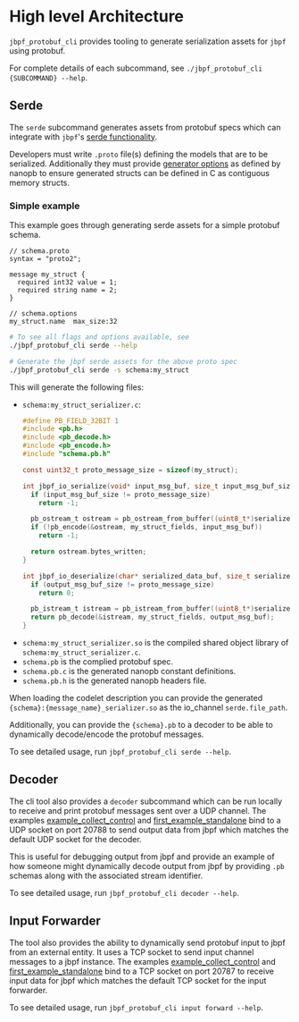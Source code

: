 # High level Architecture

`jbpf_protobuf_cli` provides tooling to generate serialization assets for `jbpf` using protobuf.

For complete details of each subcommand, see `./jbpf_protobuf_cli {SUBCOMMAND} --help`.


## Serde

The `serde` subcommand generates assets from protobuf specs which can integrate with `jbpf`'s [serde functionality](../jbpf/docs/serde.md).

Developers must write `.proto` file(s) defining the models that are to be serialized. Additionally they must provide [generator options](https://jpa.kapsi.fi/nanopb/docs/reference.html#generator-options) as defined by nanopb to ensure generated structs can be defined in C as contiguous memory structs.


### Simple example

This example goes through generating serde assets for a simple protobuf schema.

```
// schema.proto
syntax = "proto2";

message my_struct {
  required int32 value = 1;
  required string name = 2;
}

// schema.options
my_struct.name  max_size:32
```

```sh
# To see all flags and options available, see
./jbpf_protobuf_cli serde --help

# Generate the jbpf serde assets for the above proto spec
./jbpf_protobuf_cli serde -s schema:my_struct
```

This will generate the following files:
* `schema:my_struct_serializer.c`:
  ```c
  #define PB_FIELD_32BIT 1
  #include <pb.h>
  #include <pb_decode.h>
  #include <pb_encode.h>
  #include "schema.pb.h"

  const uint32_t proto_message_size = sizeof(my_struct);

  int jbpf_io_serialize(void* input_msg_buf, size_t input_msg_buf_size, char* serialized_data_buf, size_t serialized_data_buf_size) {
    if (input_msg_buf_size != proto_message_size)
      return -1;

    pb_ostream_t ostream = pb_ostream_from_buffer((uint8_t*)serialized_data_buf, serialized_data_buf_size);
    if (!pb_encode(&ostream, my_struct_fields, input_msg_buf))
      return -1;

    return ostream.bytes_written;
  }

  int jbpf_io_deserialize(char* serialized_data_buf, size_t serialized_data_buf_size, void* output_msg_buf, size_t output_msg_buf_size) {
    if (output_msg_buf_size != proto_message_size)
      return 0;

    pb_istream_t istream = pb_istream_from_buffer((uint8_t*)serialized_data_buf, serialized_data_buf_size);
    return pb_decode(&istream, my_struct_fields, output_msg_buf);
  }
  ```
* `schema:my_struct_serializer.so` is the compiled shared object library of `schema:my_struct_serializer.c`.
* `schema.pb` is the complied protobuf spec.
* `schema.pb.c` is the generated nanopb constant definitions.
* `schema.pb.h` is the generated nanopb headers file.

When loading the codelet description you can provide the generated `{schema}:{message_name}_serializer.so` as the io_channel `serde.file_path`.

Additionally, you can provide the `{schema}.pb` to a decoder to be able to dynamically decode/encode the protobuf messages.

To see detailed usage, run `jbpf_protobuf_cli serde --help`.

## Decoder

The cli tool also provides a `decoder` subcommand which can be run locally to receive and print protobuf messages sent over a UDP channel. The examples [example_collect_control](../examples/first_example_ipc/example_collect_control.cpp) and [first_example_standalone](../examples/first_example_standalone/example_app.cpp) bind to a UDP socket on port 20788 to send output data from jbpf which matches the default UDP socket for the decoder.

This is useful for debugging output from jbpf and provide an example of how someone might dynamically decode output from jbpf by providing `.pb` schemas along with the associated stream identifier.

To see detailed usage, run `jbpf_protobuf_cli decoder --help`.

## Input Forwarder

The tool also provides the ability to dynamically send protobuf input to jbpf from an external entity. It uses a TCP socket to send input channel messages to a jbpf instance. The examples [example_collect_control](../examples/first_example_ipc/example_collect_control.cpp) and [first_example_standalone](../examples/first_example_standalone/example_app.cpp) bind to a TCP socket on port 20787 to receive input data for jbpf which matches the default TCP socket for the input forwarder.

To see detailed usage, run `jbpf_protobuf_cli input forward --help`.
